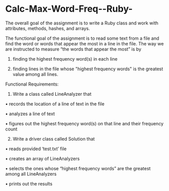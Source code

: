 # Calc-Max-Word-Freq--Ruby-

The overall goal of the assignment is to write a Ruby class and work with attributes, methods, hashes, and arrays.

The functional goal of the assignment is to read some text from a file and find the word or words that appear the most 
in a line in the file. The way we are instructed to measure “the words that appear the most” is by

1. finding the highest frequency word(s) in each line

2. finding lines in the file whose "highest frequency words" is the greatest value among all lines.


Functional Requirements:

1. Write a class called LineAnalyzer that

• records the location of a line of text in the file

• analyzes a line of text

• figures out the highest frequency word(s) on that line and their frequency count

2. Write a driver class called Solution that

• reads provided ‘test.txt’ file

• creates an array of LineAnalyzers

• selects the ones whose “highest frequency words” are the greatest among all LineAnalyzers

• prints out the results

